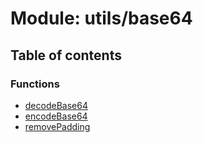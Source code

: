 # Module: utils/base64

## Table of contents

### Functions

- [decodeBase64](../functions/utils_base64.decodeBase64.md)
- [encodeBase64](../functions/utils_base64.encodeBase64.md)
- [removePadding](../functions/utils_base64.removePadding.md)
